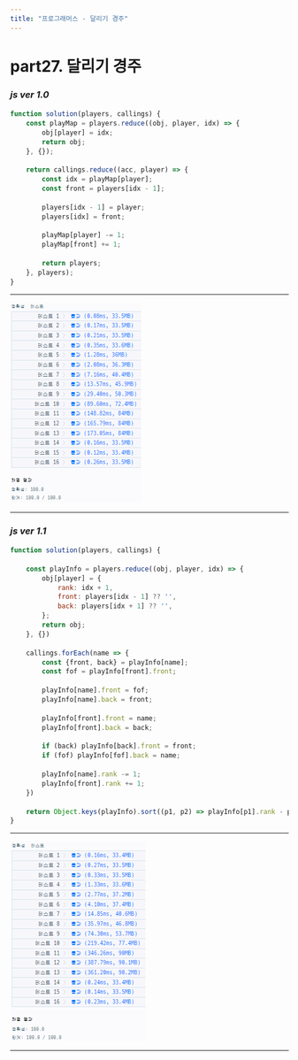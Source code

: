 ```yaml
---
title: "프로그래머스 - 달리기 경주"
---
```



# __part27. 달리기 경주__

### _js ver 1.0_
```js 
function solution(players, callings) {
    const playMap = players.reduce((obj, player, idx) => {
        obj[player] = idx;
        return obj;
    }, {});

    return callings.reduce((acc, player) => {
        const idx = playMap[player];
        const front = players[idx - 1];

        players[idx - 1] = player;
        players[idx] = front;

        playMap[player] -= 1;
        playMap[front] += 1;

        return players;
    }, players);
}

```
<hr/>

![실행결과_js ver 1.0](/assets/img/2024-01-11-prog27-ver1.0.png)

<hr/>

### _js ver 1.1_
```js 
function solution(players, callings) {

    const playInfo = players.reduce((obj, player, idx) => {
        obj[player] = {
            rank: idx + 1,
            front: players[idx - 1] ?? '',
            back: players[idx + 1] ?? '',
        };
        return obj;
    }, {})

    callings.forEach(name => {
        const {front, back} = playInfo[name];
        const fof = playInfo[front].front;

        playInfo[name].front = fof;
        playInfo[name].back = front;

        playInfo[front].front = name;
        playInfo[front].back = back;

        if (back) playInfo[back].front = front;
        if (fof) playInfo[fof].back = name;

        playInfo[name].rank -= 1;
        playInfo[front].rank += 1;
    })

    return Object.keys(playInfo).sort((p1, p2) => playInfo[p1].rank - playInfo[p2].rank);
}

```
<hr/>

![실행결과_js ver 1.1](/assets/img/2024-01-11-prog27-ver1.1.png)

<hr/>